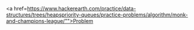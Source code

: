 <a href=https://www.hackerearth.com/practice/data-structures/trees/heapspriority-queues/practice-problems/algorithm/monk-and-champions-league/"">Problem</a>
